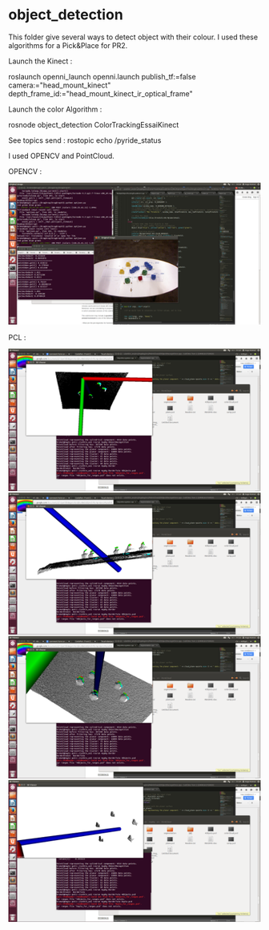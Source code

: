 # object_detection

This folder give several ways to detect object with their colour. 
I used these algorithms for a Pick&Place for PR2.

Launch the Kinect : 

roslaunch openni_launch openni.launch publish_tf:=false camera:="head_mount_kinect" depth_frame_id:="head_mount_kinect_ir_optical_frame"

Launch the color Algorithm :

rosnode object_detection ColorTrackingEssaiKinect

See topics send :
rostopic echo /pyride_status

I used OPENCV and PointCloud.

OPENCV :

![alt text](Image/OPENCV.png " Image with OpenCV Detection")

PCL :

![alt text](Image/PCL1.png " Image with PCL Detection")
![alt text](Image/PCL2.png " Image with PCL Detection")
![alt text](Image/PCL3.png " Image with PCL Detection")
![alt text](Image/PCL4.png " Image with PCL Detection")

